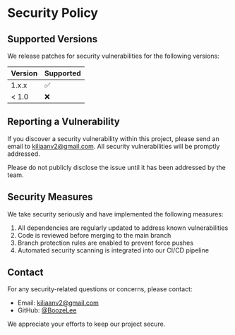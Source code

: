 # Security Policy

## Supported Versions

We release patches for security vulnerabilities for the following versions:

| Version | Supported          |
| ------- | ------------------ |
| 1.x.x   | :white_check_mark: |
| < 1.0   | :x:                |

## Reporting a Vulnerability

If you discover a security vulnerability within this project, please send an email to kiliaanv2@gmail.com. All security vulnerabilities will be promptly addressed.

Please do not publicly disclose the issue until it has been addressed by the team.

## Security Measures

We take security seriously and have implemented the following measures:

1. All dependencies are regularly updated to address known vulnerabilities
2. Code is reviewed before merging to the main branch
3. Branch protection rules are enabled to prevent force pushes
4. Automated security scanning is integrated into our CI/CD pipeline

## Contact

For any security-related questions or concerns, please contact:
- Email: kiliaanv2@gmail.com
- GitHub: [@BoozeLee](https://github.com/BoozeLee)

We appreciate your efforts to keep our project secure.
